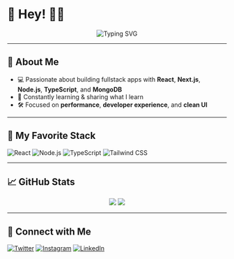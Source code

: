 # 👋 Hey! 👨‍💻

<div align="center">
  <img src="https://readme-typing-svg.herokuapp.com?font=Fira+Code&weight=500&pause=1000&color=61DAFB&center=true&vCenter=true&width=435&lines=Fullstack+Dev+%7C+React+Enthusiast;YouTuber+@pedrotechnologies](https://readme-typing-svg.herokuapp.com?font=Bebas+Neue&weight=900&size=30&letterSpacing=0.1rem&pause=1000&color=09F6F7&vCenter=true&width=435&lines=I'm+Ali+Maqsood;Full+Stack+Dev+%7C+React;" alt="Typing SVG" />
</div>

---

## 🚀 About Me

- 💻 Passionate about building fullstack apps with **React**, **Next.js**, **Node.js**, **TypeScript**, and **MongoDB**
- 🧠 Constantly learning & sharing what I learn
- 🛠️ Focused on **performance**, **developer experience**, and **clean UI**

---

## 🧠 My Favorite Stack

![React](https://img.shields.io/badge/-React-61DAFB?style=for-the-badge&logo=react&logoColor=black)
![Node.js](https://img.shields.io/badge/-Node.js-000000?style=for-the-badge&logo=nodedotjs&logoColor=white)
![TypeScript](https://img.shields.io/badge/-TypeScript-3178C6?style=for-the-badge&logo=typescript&logoColor=white)
![Tailwind CSS](https://img.shields.io/badge/-Tailwind_CSS-06B6D4?style=for-the-badge&logo=tailwindcss&logoColor=white)


---


## 📈 GitHub Stats

<div align="center">
  <img src="https://github-readme-stats.vercel.app/api?username=ali-maqsood1&show_icons=true&theme=react&hide=contribs&count_private=true" />
  <img src="https://github-readme-streak-stats.herokuapp.com/?user=ali-maqsood1&theme=react" />
</div>

---

## 🤝 Connect with Me

[![Twitter](https://img.shields.io/badge/-Twitter-1DA1F2?style=flat&logo=twitter&logoColor=white)](https://twitter.com/pedrotech__)
[![Instagram](https://img.shields.io/badge/-Instagram-E4405F?style=flat&logo=instagram&logoColor=white)](https://instagram.com/pedro.fmachado_)
[![LinkedIn](https://img.shields.io/badge/-LinkedIn-0077B5?style=flat&logo=linkedin&logoColor=white)](https://www.linkedin.com/in/ali-maqsood1)

